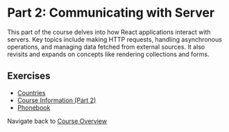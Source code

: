 # Part 2: Communicating with Server

This part of the course delves into how React applications interact with servers. Key topics include making HTTP requests, handling asynchronous operations, and managing data fetched from external sources. It also revisits and expands on concepts like rendering collections and forms.

## Exercises

- [Countries](./countries/README.md)
- [Course Information (Part 2)](./courseinfo/README.md)
- [Phonebook](./phonebook/README.md)

Navigate back to [Course Overview](../../README.md)
